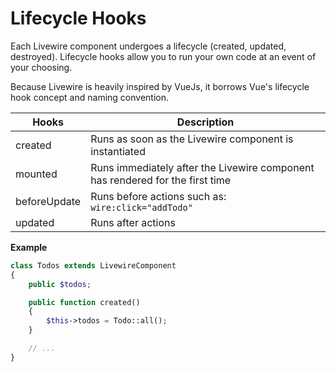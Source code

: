# Lifecycle Hooks

Each Livewire component undergoes a lifecycle (created, updated, destroyed). Lifecycle hooks allow you to run your own code at an event of your choosing.

Because Livewire is heavily inspired by VueJs, it borrows Vue's lifecycle hook concept and naming convention.

Hooks | Description
--- | ---
created | Runs as soon as the Livewire component is instantiated
mounted | Runs immediately after the Livewire component has rendered for the first time
beforeUpdate | Runs before actions such as: `wire:click="addTodo"`
updated | Runs after actions

**Example**
```php
class Todos extends LivewireComponent
{
    public $todos;

    public function created()
    {
        $this->todos = Todo::all();
    }

    // ...
}
```
